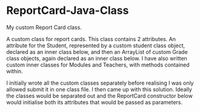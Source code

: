 # ReportCard-Java-Class
My custom Report Card class.

A custom class for report cards. This class contains 2 attributes. An attribute for the Student, represented by a custom student class object, declared as an inner class below, and then an ArrayList of custom Grade class objects, again declared as an inner class below. I have also written custom inner classes for Modules and Teachers, with methods contained within.

I initially wrote all the custom classes separately before realising I was only allowed submit it in one class file. I then came up with this solution. Ideally the classes would be separated out and the ReportCard constructor below would initialise both its attributes that would be passed as parameters.
